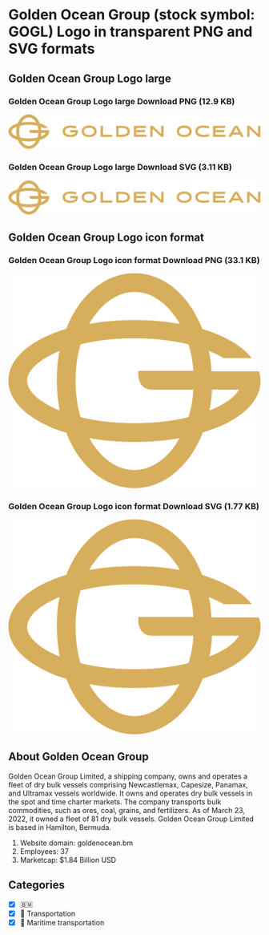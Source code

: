 # Golden Ocean Group (stock symbol: GOGL) Logo in transparent PNG and SVG formats

## Golden Ocean Group Logo large

### Golden Ocean Group Logo large Download PNG (12.9 KB)

![Golden Ocean Group Logo large Download PNG (12.9 KB)](/img/orig/GOGL_BIG-cee2afc7.png)

### Golden Ocean Group Logo large Download SVG (3.11 KB)

![Golden Ocean Group Logo large Download SVG (3.11 KB)](/img/orig/GOGL_BIG-15073e12.svg)

## Golden Ocean Group Logo icon format

### Golden Ocean Group Logo icon format Download PNG (33.1 KB)

![Golden Ocean Group Logo icon format Download PNG (33.1 KB)](/img/orig/GOGL-8cbb631a.png)

### Golden Ocean Group Logo icon format Download SVG (1.77 KB)

![Golden Ocean Group Logo icon format Download SVG (1.77 KB)](/img/orig/GOGL-eef0960a.svg)

## About Golden Ocean Group

Golden Ocean Group Limited, a shipping company, owns and operates a fleet of dry bulk vessels comprising Newcastlemax, Capesize, Panamax, and Ultramax vessels worldwide. It owns and operates dry bulk vessels in the spot and time charter markets. The company transports bulk commodities, such as ores, coal, grains, and fertilizers. As of March 23, 2022, it owned a fleet of 81 dry bulk vessels. Golden Ocean Group Limited is based in Hamilton, Bermuda.

1. Website domain: goldenocean.bm
2. Employees: 37
3. Marketcap: $1.84 Billion USD


## Categories
- [x] 🇧🇲
- [x] 🚚 Transportation
- [x] 🚢 Maritime transportation
